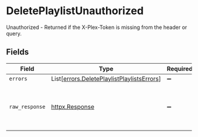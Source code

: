 # DeletePlaylistUnauthorized

Unauthorized - Returned if the X-Plex-Token is missing from the header or query.


## Fields

| Field                                                                                              | Type                                                                                               | Required                                                                                           | Description                                                                                        |
| -------------------------------------------------------------------------------------------------- | -------------------------------------------------------------------------------------------------- | -------------------------------------------------------------------------------------------------- | -------------------------------------------------------------------------------------------------- |
| `errors`                                                                                           | List[[errors.DeletePlaylistPlaylistsErrors](../../models/errors/deleteplaylistplaylistserrors.md)] | :heavy_minus_sign:                                                                                 | N/A                                                                                                |
| `raw_response`                                                                                     | [httpx.Response](https://www.python-httpx.org/api/#response)                                       | :heavy_minus_sign:                                                                                 | Raw HTTP response; suitable for custom response parsing                                            |